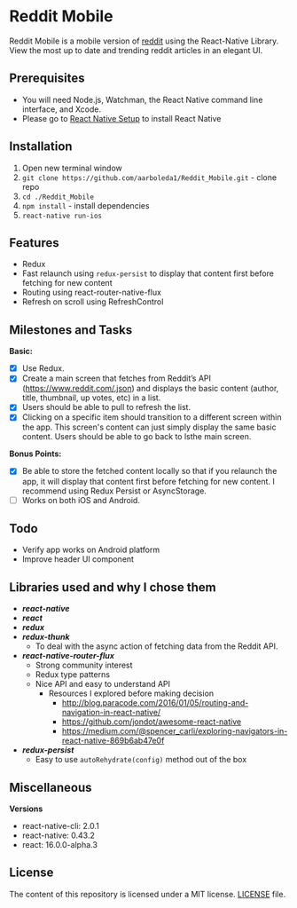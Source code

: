 # Reddit Mobile
Reddit Mobile is a mobile version of [reddit](https://www.reddit.com/) using the React-Native Library. View the most up to date and trending reddit articles in an elegant UI.
## Prerequisites
- You will need Node.js, Watchman, the React Native command line interface, and Xcode.
- Please go to [React Native Setup](https://facebook.github.io/react-native/docs/getting-started.html) to install React Native

## Installation
1. Open new terminal window
2. `git clone https://github.com/aarboleda1/Reddit_Mobile.git` - clone repo
3. `cd ./Reddit_Mobile`
4. `npm install` - install dependencies
5. `react-native run-ios`

## Features
- Redux
- Fast relaunch using `redux-persist` to display that content first before fetching for new content
- Routing using react-router-native-flux
- Refresh on scroll using RefreshControl

## Milestones and Tasks

**Basic:**
- [x] Use Redux.
- [x] Create a main screen that fetches from Reddit’s API (https://www.reddit.com/.json) and displays the basic content (author, title, thumbnail, up votes, etc) in a list.
- [x] Users should be able to pull to refresh the list.
- [x] Clicking on a specific item should transition to a different screen within the app. This screen's content can just simply display the same basic content. Users should be able to go back to lsthe main screen.

**Bonus Points:**

- [x] Be able to store the fetched content locally so that if you relaunch the app, it will display that content first before fetching for new content. I recommend using Redux Persist or AsyncStorage.
- [ ] Works on both iOS and Android.

## Todo
- Verify app works on Android platform
- Improve header UI component

## Libraries used and why I chose them
- **_react-native_**
- **_react_**
- **_redux_**
- **_redux-thunk_** 
    - To deal with the async action of fetching data from the Reddit API.
- **_react-native-router-flux_**
    - Strong community interest
    - Redux type patterns
    - Nice API and easy to understand API
        * Resources I explored before making decision
            * http://blog.paracode.com/2016/01/05/routing-and-navigation-in-react-native/
            * https://github.com/jondot/awesome-react-native
            * https://medium.com/@spencer_carli/exploring-navigators-in-react-native-869b6ab47e0f
- **_redux-persist_**
    - Easy to use `autoRehydrate(config)` method out of the box





## Miscellaneous
**Versions**
- react-native-cli: 2.0.1
- react-native: 0.43.2
- react: 16.0.0-alpha.3

## License
The content of this repository is licensed under a MIT license.
[LICENSE](/LICENSE) file.


